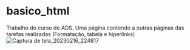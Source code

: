 # basico_html
Trabalho do curso de ADS. Uma página contendo a outras páginas das tarefas realizadas (Formatação, tabela e hiperlinks)
![Captura de tela_20230216_224817](https://user-images.githubusercontent.com/106842776/219528852-41561dfa-0fd8-452b-aece-be6f6692b6ca.png)
